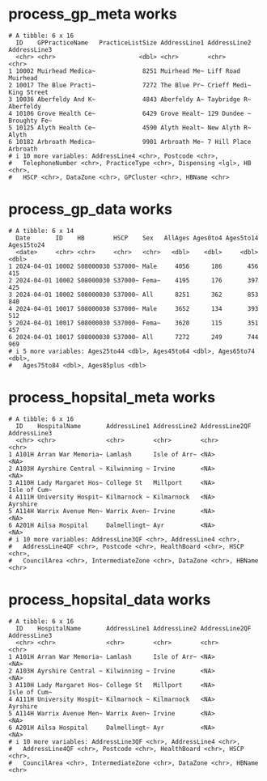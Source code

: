 # process_gp_meta works

    # A tibble: 6 x 16
      ID    GPPracticeName   PracticeListSize AddressLine1 AddressLine2 AddressLine3
      <chr> <chr>                       <dbl> <chr>        <chr>        <chr>       
    1 10002 Muirhead Medica~             8251 Muirhead Me~ Liff Road    Muirhead    
    2 10017 The Blue Practi~             7272 The Blue Pr~ Crieff Medi~ King Street 
    3 10036 Aberfeldy And K~             4843 Aberfeldy A~ Taybridge R~ Aberfeldy   
    4 10106 Grove Health Ce~             6429 Grove Healt~ 129 Dundee ~ Broughty Fe~
    5 10125 Alyth Health Ce~             4590 Alyth Healt~ New Alyth R~ Alyth       
    6 10182 Arbroath Medica~             9901 Arbroath Me~ 7 Hill Place Arbroath    
    # i 10 more variables: AddressLine4 <chr>, Postcode <chr>,
    #   TelephoneNumber <chr>, PracticeType <chr>, Dispensing <lgl>, HB <chr>,
    #   HSCP <chr>, DataZone <chr>, GPCluster <chr>, HBName <chr>

# process_gp_data works

    # A tibble: 6 x 14
      Date       ID    HB        HSCP    Sex   AllAges Ages0to4 Ages5to14 Ages15to24
      <date>     <chr> <chr>     <chr>   <chr>   <dbl>    <dbl>     <dbl>      <dbl>
    1 2024-04-01 10002 S08000030 S37000~ Male     4056      186       456        415
    2 2024-04-01 10002 S08000030 S37000~ Fema~    4195      176       397        425
    3 2024-04-01 10002 S08000030 S37000~ All      8251      362       853        840
    4 2024-04-01 10017 S08000030 S37000~ Male     3652      134       393        512
    5 2024-04-01 10017 S08000030 S37000~ Fema~    3620      115       351        457
    6 2024-04-01 10017 S08000030 S37000~ All      7272      249       744        969
    # i 5 more variables: Ages25to44 <dbl>, Ages45to64 <dbl>, Ages65to74 <dbl>,
    #   Ages75to84 <dbl>, Ages85plus <dbl>

# process_hopsital_meta works

    # A tibble: 6 x 16
      ID    HospitalName       AddressLine1 AddressLine2 AddressLine2QF AddressLine3
      <chr> <chr>              <chr>        <chr>        <chr>          <chr>       
    1 A101H Arran War Memoria~ Lamlash      Isle of Arr~ <NA>           <NA>        
    2 A103H Ayrshire Central ~ Kilwinning ~ Irvine       <NA>           <NA>        
    3 A110H Lady Margaret Hos~ College St   Millport     <NA>           Isle of Cum~
    4 A111H University Hospit~ Kilmarnock ~ Kilmarnock   <NA>           Ayrshire    
    5 A114H Warrix Avenue Men~ Warrix Aven~ Irvine       <NA>           <NA>        
    6 A201H Ailsa Hospital     Dalmellingt~ Ayr          <NA>           <NA>        
    # i 10 more variables: AddressLine3QF <chr>, AddressLine4 <chr>,
    #   AddressLine4QF <chr>, Postcode <chr>, HealthBoard <chr>, HSCP <chr>,
    #   CouncilArea <chr>, IntermediateZone <chr>, DataZone <chr>, HBName <chr>

# process_hopsital_data works

    # A tibble: 6 x 16
      ID    HospitalName       AddressLine1 AddressLine2 AddressLine2QF AddressLine3
      <chr> <chr>              <chr>        <chr>        <chr>          <chr>       
    1 A101H Arran War Memoria~ Lamlash      Isle of Arr~ <NA>           <NA>        
    2 A103H Ayrshire Central ~ Kilwinning ~ Irvine       <NA>           <NA>        
    3 A110H Lady Margaret Hos~ College St   Millport     <NA>           Isle of Cum~
    4 A111H University Hospit~ Kilmarnock ~ Kilmarnock   <NA>           Ayrshire    
    5 A114H Warrix Avenue Men~ Warrix Aven~ Irvine       <NA>           <NA>        
    6 A201H Ailsa Hospital     Dalmellingt~ Ayr          <NA>           <NA>        
    # i 10 more variables: AddressLine3QF <chr>, AddressLine4 <chr>,
    #   AddressLine4QF <chr>, Postcode <chr>, HealthBoard <chr>, HSCP <chr>,
    #   CouncilArea <chr>, IntermediateZone <chr>, DataZone <chr>, HBName <chr>

